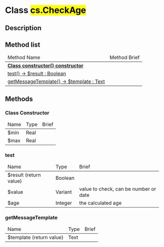 <!DOCTYPE html>
<!---->
<html>
<header>
  <script src='https://cdn.jsdelivr.net/npm/mermaid/dist/mermaid.min.js'></script>
  <script src='https://cdn.jsdelivr.net/npm/marked/marked.min.js'></script>
  <script>mermaid.initialize({startOnLoad:true});</script>
  <link 
    href='https://cdn.jsdelivr.net/npm/bootstrap@5.0.0-beta2/dist/css/bootstrap.min.css'
    rel='stylesheet'
    integrity='sha384-BmbxuPwQa2lc/FVzBcNJ7UAyJxM6wuqIj61tLrc4wSX0szH/Ev+nYRRuWlolflfl'
    crossorigin='anonymous'>
  <script 
    src='https://cdn.jsdelivr.net/npm/bootstrap@5.0.0-beta2/dist/js/bootstrap.bundle.min.js'
    integrity='sha384-b5kHyXgcpbZJO/tY9Ul7kGkf1S0CWuKcCD38l8YkeH8z8QjE0GmW1gYU5S9FOnJ0'
    crossorigin='anonymous'
  ></script>
  <title>Class CheckAge</title>
  <meta charset='ASCII' />
  <meta name='generator' value='4D Documentation' />
</header>
<body>
<div id='content' class='container'>

<h1>Class <mark>cs.CheckAge</mark></h1>

<h2>Description</h2>






<h2>Method list</h2>

<table class='table table-hover'>
  <thead>
  <tr>  <td>Method Name</th>
  <td>Method Brief</th>
  </tr></thead>
  <tbody>
  <tr>
    <td class='table-success'><a href='#class-constructor'><strong>Class constructor()<strong> <span class='badge bg-primary' data-bs-toggle='tooltip' title='Class Constructor' >constructor</span></a></td>
    <td class='table-success'></td>
  </tr>
  <tr>
    <td class='table-success'><a href='#test'>test() -> $result : Boolean</a></td>
    <td class='table-success'></td>
  </tr>
  <tr>
    <td class='table-success'><a href='#getMessageTemplate'>getMessageTemplate() -> $template : Text</a></td>
    <td class='table-success'></td>
  </tr>
</tbody>
</table>

<h2>Methods</h2>

<h3 id='class-constructor'><strong>Class Constructor</strong></h3>

<table class='table '>
  <thead>
  <tr>  <td>Name</th>
  <td>Type</th>
  <td>Brief</th>
  </tr></thead>
  <tbody>
  <tr>
    <td class='table-info'>$min</td>
    <td class='table-info'>Real</td>
    <td class='table-info'></td>
  </tr>
  <tr>
    <td class='table-info'>$max</td>
    <td class='table-info'>Real</td>
    <td class='table-info'></td>
  </tr>
</tbody>
</table>


















<h3 id='test'>test</h3>

<table class='table '>
  <thead>
  <tr>  <td>Name</th>
  <td>Type</th>
  <td>Brief</th>
  </tr></thead>
  <tbody>
  <tr>
    <td class='table-secondary'>$result (return value)</td>
    <td class='table-secondary'>Boolean</td>
    <td class='table-secondary'></td>
  </tr>
  <tr>
    <td class='table-info'>$value</td>
    <td class='table-info'>Variant</td>
    <td class='table-info'> value to check, can be number or date</td>
  </tr>
  <tr>
    <td class='table-info'>$age</td>
    <td class='table-info'>Integer</td>
    <td class='table-info'> the calculated age</td>
  </tr>
</tbody>
</table>






























<h3 id='getMessageTemplate'>getMessageTemplate</h3>

<table class='table '>
  <thead>
  <tr>  <td>Name</th>
  <td>Type</th>
  <td>Brief</th>
  </tr></thead>
  <tbody>
  <tr>
    <td class='table-secondary'>$template (return value)</td>
    <td class='table-secondary'>Text</td>
    <td class='table-secondary'></td>
  </tr>
</tbody>
</table>






</div>
    <script>
      document.getElementById('content').innerHTML =
      marked(document.getElementById('content').innerHTML);
</script>
</body>
